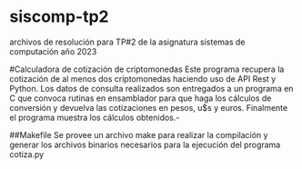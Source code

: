 # siscomp-tp2
archivos de resolución para TP#2 de la asignatura sistemas de computación año 2023

#Calculadora de cotización de criptomonedas
Este programa recupera la cotización de al menos dos criptomonedas haciendo uso de API Rest y Python. Los datos de consulta realizados son entregados a un programa en C que convoca rutinas en ensamblador para que haga los cálculos de conversión y devuelva las cotizaciones en pesos, u$s y euros. Finalmente el programa muestra los cálculos obtenidos.-

##Makefile
Se provee un archivo make para realizar la compilación y generar los archivos binarios necesarios para la ejecución del programa cotiza.py
